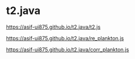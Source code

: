 # t2.java
https://asif-ui875.github.io/t2.java/t2.js

https://asif-ui875.github.io/t2.java/re_plankton.js

https://asif-ui875.github.io/t2.java/corr_plankton.js

